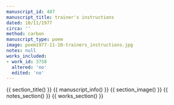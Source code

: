 ```yaml
---
manuscript_id: 487
manuscript_title: trainer's instructions
dated: 10/11/1977
circa: ''
method: carbon
manuscript_type: poem
image: poem1977-11-10-trainers_instructions.jpg
notes: null
works_included:
- work_id: 3758
  altered: 'no'
  edited: 'no'
---
```


{{ section_title() }}
{{ manuscript_info() }}
{{ section_image() }}
{{ notes_section() }}
{{ works_section() }}
